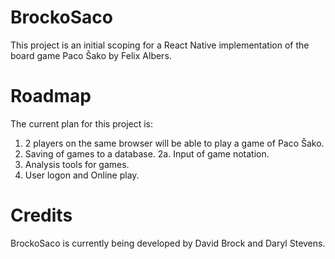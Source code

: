 # BrockoSaco

This project is an initial scoping for a React Native implementation of the board game Paco Šako by Felix Albers.

# Roadmap

The current plan for this project is:

1. 2 players on the same browser will be able to play a game of Paco Šako.
2. Saving of games to a database.
  2a. Input of game notation.
3. Analysis tools for games.
4. User logon and Online play.

# Credits

BrockoSaco is currently being developed by David Brock and Daryl Stevens.
